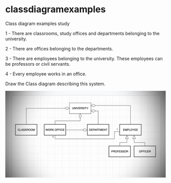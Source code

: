 # classdiagramexamples
Class diagram examples study

1 - There are classrooms, study offices and departments belonging to the university.

2 - There are offices belonging to the departments.

3 - There are employees belonging to the university. These employees can be professors or civil servants.

4 - Every employee works in an office.

Draw the Class diagram describing this system.


![Proje Resmi](https://github.com/fatihkallem/classdiagramexamples/blob/15a69957d02943ebebb55f4cba581584f9c34383/14B7D331-551D-4308-913E-0ABE679E33D4.jpeg)
